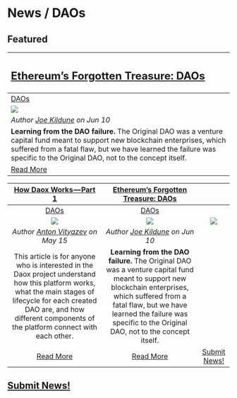 # News / DAOs

## **Featured**

[<h2>**Ethereum’s Forgotten Treasure: DAOs**</h2>](https://cryptoslate.com/ethereums-forgotten-treasure-daos/) |
:-----------|
[DAOs](daos.md) |
[<img src="https://images.unsplash.com/photo-1516434233442-0c69c369b66d?ixlib=rb-0.3.5&ixid=eyJhcHBfaWQiOjEyMDd9&s=2c02393e44448e27bd588d1c872b7595&auto=format&fit=crop&w=800&q=80">](https://cryptoslate.com/ethereums-forgotten-treasure-daos/) |
_Author [Joe Kildune](https://cryptoslate.com/author/joe-kildune/) on Jun 10_ |
**Learning from the DAO failure.** The Original DAO was a venture capital fund meant to support new blockchain enterprises, which suffered from a fatal flaw, but we have learned the failure was specific to the Original DAO, not to the concept itself. |
[Read More](https://cryptoslate.com/ethereums-forgotten-treasure-daos/) |

[**How Daox Works — Part 1**](https://medium.com/daox/how-daox-works-part-1-a1d2a456cbe7) | [**Ethereum’s Forgotten Treasure: DAOs**](https://cryptoslate.com/ethereums-forgotten-treasure-daos/) | |
:-----------:|:-----------:|:-----------:|
[DAOs](daos.md) | [DAOs](daos.md) |
[<img src="https://cdn-images-1.medium.com/max/1000/1*mokPhiFWuufVAajUNgjnuQ.png">](https://medium.com/daox/how-daox-works-part-1-a1d2a456cbe7) | [<img src="https://images.unsplash.com/photo-1516434233442-0c69c369b66d?ixlib=rb-0.3.5&ixid=eyJhcHBfaWQiOjEyMDd9&s=2c02393e44448e27bd588d1c872b7595&auto=format&fit=crop&w=800&q=80">](https://cryptoslate.com/ethereums-forgotten-treasure-daos/) | [<img src="../../images/monthly_no_image.png">](../guides/guide_for_submitting_news.md) |
_Author [Anton Vityazev](https://medium.com/@vityazevanton) on May 15_ | _Author [Joe Kildune](https://cryptoslate.com/author/joe-kildune/) on Jun 10_  | |
This article is for anyone who is interested in the Daox project understand how this platform works, what the main stages of lifecycle for each created DAO are, and how different components of the platform connect with each other. | **Learning from the DAO failure.** The Original DAO was a venture capital fund meant to support new blockchain enterprises, which suffered from a fatal flaw, but we have learned the failure was specific to the Original DAO, not to the concept itself. |
[Read More](https://medium.com/daox/how-daox-works-part-1-a1d2a456cbe7) | [Read More](https://cryptoslate.com/ethereums-forgotten-treasure-daos/) | [Submit News!](../guides/guide_for_submitting_news.md) |

## [Submit News!](../guides/guide_for_submitting_news.md)
